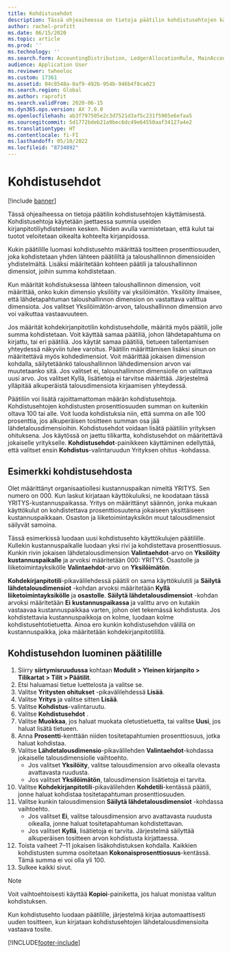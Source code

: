 ```yaml
---
title: Kohdistusehdot
description: Tässä ohjeaiheessa on tietoja päätilin kohdistusehtojen käyttämisestä.
author: rachel-profitt
ms.date: 06/15/2020
ms.topic: article
ms.prod: ''
ms.technology: ''
ms.search.form: AccountingDistribution, LedgerAllocationRule, MainAccount, AllocationTerms
audience: Application User
ms.reviewer: twheeloc
ms.custom: 17361
ms.assetid: 04c8548a-0af9-492b-954b-946b4f8ca023
ms.search.region: Global
ms.author: raprofit
ms.search.validFrom: 2020-06-15
ms.dyn365.ops.version: AX 7.0.0
ms.openlocfilehash: ab3f797505e2c3d7521d3af5c231f5985e6efaa5
ms.sourcegitcommit: 5d1772bdeb21a9bec6dc49e64550aaf34127a4e2
ms.translationtype: HT
ms.contentlocale: fi-FI
ms.lasthandoff: 05/10/2022
ms.locfileid: "8734892"
---
```

# <a name="allocation-terms"></a>Kohdistusehdot

[!include [banner](../includes/banner.md)]

Tässä ohjeaiheessa on tietoja päätilin kohdistusehtojen käyttämisestä. Kohdistusehtoja käytetään jaettaessa summia useiden kirjanpitotiliyhdistelmien kesken. Niiden avulla varmistetaan, että kulut tai tuotot veloitetaan oikealta kohteelta kirjanpidossa.

Kukin päätilille luomasi kohdistusehto määrittää tositteen prosenttiosuuden, joka kohdistetaan yhden lähteen päätililtä ja taloushallinnon dimensioiden yhdistelmältä. Lisäksi määritetään kohteen päätili ja taloushallinnon dimensiot, joihin summa kohdistetaan. 

Kun määrität kohdistuksessa lähteen taloushallinnon dimension, voit määrittää, onko kukin dimensio yksilöity vai yksilöimätön. Yksilöity ilmaisee, että lähdetapahtuman taloushallinnon dimension on vastattava valittua dimensiota. Jos valitset Yksilöimätön-arvon, taloushallinnon dimension arvo voi vaikuttaa vastaavuuteen.

Jos määrität kohdekirjanpitotilin kohdistusehdolle, määritä myös päätili, jolle summa kohdistetaan. Voit käyttää samaa päätiliä, johon lähdetapahtuma on kirjattu, tai eri päätiliä. Jos käytät samaa päätiliä, tietueen tallentamisen yhteydessä näkyviin tulee varoitus. Päätilin määrittämisen lisäksi sinun on määritettävä myös kohdedimensiot. Voit määrittää jokaisen dimension kohdalla, säilytetäänkö taloushallinnon lähdedimension arvon vai muutetaanko sitä. Jos valitset ei, taloushallinnon dimensiolle on valittava uusi arvo. Jos valitset Kyllä, lisätietoja ei tarvitse määrittää. Järjestelmä ylläpitää alkuperäistä talousdimensiota kirjaamisen yhteydessä.

Päätiliin voi lisätä rajoittamattoman määrän kohdistusehtoja. Kohdistusehtojen kohdistusten prosenttiosuuden summan on kuitenkin oltava 100 tai alle. Voit luoda kohdistuksia niin, että summa on alle 100 prosenttia, jos alkuperäisen tositteen summan osa jää lähdetalousdimensioihin. Kohdistusehdot voidaan lisätä päätiliin yrityksen ohituksena. Jos käytössä on jaettu tilikartta, kohdistusehdot on määritettävä jokaiselle yritykselle. **Kohdistusehdot**-painikkeen käyttäminen edellyttää, että valitset ensin **Kohdistus**-valintaruudun Yrityksen ohitus -kohdassa.

## <a name="allocation-term-example"></a>Esimerkki kohdistusehdosta
Olet määrittänyt organisaatiollesi kustannuspaikan nimeltä YRITYS. Sen numero on 000. Kun laskut kirjataan käyttökuluiksi, ne koodataan tässä YRITYS-kustannuspaikassa. Yritys on määrittänyt säännön, jonka mukaan käyttökulut on kohdistettava prosenttiosuutena jokaiseen yksittäiseen kustannuspaikkaan. Osaston ja liiketoimintayksikön muut talousdimensiot säilyvät samoina.

Tässä esimerkissä luodaan uusi kohdistusehto käyttökulujen päätilille. Kullekin kustannuspaikalle luodaan yksi rivi ja kohdistettava prosenttiosuus. Kunkin rivin jokaisen lähdetalousdimension **Valintaehdot**-arvo on **Yksilöity** **kustannuspaikalle** ja arvoksi määritetään 000: YRITYS. Osastolle ja liiketoimintayksikölle **Valintaehdot**-arvo on **Yksilöimätön**.

**Kohdekirjanpitotili**-pikavälilehdessä päätili on sama käyttökulutili ja **Säilytä lähdetalousdimensiot** -kohdan arvoksi määritetään **Kyllä** **liiketoimintayksikölle** ja **osastolle**. **Säilytä lähdetalousdimensiot** -kohdan arvoksi määritetään **Ei** **kustannuspaikassa** ja valittu arvo on kutakin vastaavaa kustannuspaikkaa varten, johon olet tekemässä kohdistusta. Jos kohdistettavia kustannuspaikkoja on kolme, luodaan kolme kohdistusehtotietuetta. Ainoa ero kunkin kohdistusehdon välillä on kustannuspaikka, joka määritetään kohdekirjanpitotilillä.

## <a name="create-an-allocation-term-on-a-main-account"></a>Kohdistusehdon luominen päätilille

1. Siirry **siirtymisruudussa** kohtaan **Modulit > Yleinen kirjanpito > Tilikartat > Tilit > Päätilit**.
2. Etsi haluamasi tietue luettelosta ja valitse se.
3. Valitse **Yritysten ohitukset** -pikavälilehdessä **Lisää**.
4. Valitse **Yritys** ja valitse sitten **Lisää**.
5. Valitse **Kohdistus**-valintaruutu.
6. Valitse **Kohdistusehdot** .
7. Valitse **Muokkaa**, jos haluat muokata oletustietuetta, tai valitse **Uusi**, jos haluat lisätä tietueen.
8. Anna **Prosentti**-kenttään niiden tositetapahtumien prosenttiosuus, jotka haluat kohdistaa.
9. Valitse **Lähdetalousdimensio**-pikavälilehden **Valintaehdot**-kohdassa jokaiselle talousdimensiolle vaihtoehto.
    - Jos valitset **Yksilöity**, valitse talousdimension arvo oikealla olevasta avattavasta ruudusta.
    - Jos valitset **Yksilöimätön**, talousdimension lisätietoja ei tarvita.
10. Valitse **Kohdekirjanpitotili**-pikavälilehden **Kohdetili**-kentässä päätili, jonne haluat kohdistaa tositetapahtuman prosenttiosuuden.
11. Valitse kunkin talousdimension **Säilytä lähdetalousdimensiot** -kohdassa vaihtoehto.
    - Jos valitset **Ei**, valitse talousdimension arvo avattavasta ruudusta oikealla, jonne haluat tositetapahtuman kohdistettavan.
    - Jos valitset **Kyllä**, lisätietoja ei tarvita. Järjestelmä säilyttää alkuperäisen tositteen arvon kohdistusta kirjattaessa.
12. Toista vaiheet 7–11 jokaisen lisäkohdistuksen kohdalla. Kaikkien kohdistusten summa osoitetaan **Kokonaisprosenttiosuus**-kentässä. Tämä summa ei voi olla yli 100.
13. Sulkee kaikki sivut.

>[!NOTE] 
> Voit vaihtoehtoisesti käyttää **Kopioi**-painiketta, jos haluat monistaa valitun kohdistuksen.

Kun kohdistusehto luodaan päätilille, järjestelmä kirjaa automaattisesti uuden tositteen, kun kirjataan kohdistusehtojen lähdetalousdimensioita vastaava tosite.


[!INCLUDE[footer-include](../../includes/footer-banner.md)]
